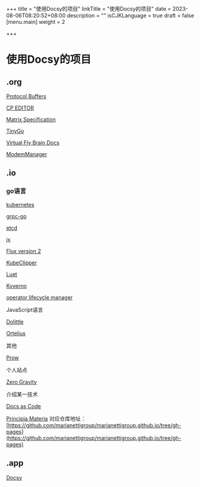 +++
title = "使用Docsy的项目"
linkTitle = "使用Docsy的项目"
date = 2023-08-06T08:20:52+08:00
description = ""
isCJKLanguage = true
draft = false
[menu.main]
weight = 2

+++

# 使用Docsy的项目



## .org

[Protocol Buffers](https://protobuf.dev/)

[CP EDITOR](https://cpeditor.org/zh/)

[Matrix Specification](https://spec.matrix.org/)



[TinyGo](https://tinygo.org/)

[Virtual Fly Brain Docs](https://www.virtualflybrain.org/)

[ModemManager](https://modemmanager.org/docs/)

## .io

### go语言

[kubernetes](https://kubernetes.io/)

[grpc-go](https://grpc.io/)

[etcd](https://etcd.io/)

[jx](https://jenkins-x.io/)

[Flux version 2](https://fluxcd.io/contributing)

[KubeClipper](https://kubeclipper.io/)

[Luet](https://luet.io/)

[Kyverno](https://kyverno.io/)

[operator lifecycle manager](https://olm.operatorframework.io/)



JavaScript语言

[Dolittle](https://dolittle.io/)

[Ortelius](https://docs.ortelius.io/)



其他

[Prow](https://docs.prow.k8s.io/)



个人站点

[Zero Gravity](https://ayaco.gitlab.io/)



介绍某一技术

[Docs as Code](https://cchesser.github.io/docs-as-code/api/)

[Principia Materia](https://marianettigroup.github.io/) 对应仓库地址：[https://github.com/marianettigroup/marianettigroup.github.io/tree/gh-pages](https://github.com/marianettigroup/marianettigroup.github.io/tree/gh-pages)



## .app

[Docsy](https://docsydocs.netlify.app/)


